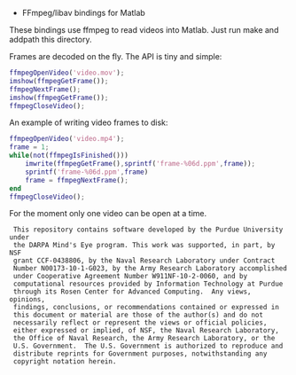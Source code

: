 * FFmpeg/libav bindings for Matlab

These bindings use ffmpeg to read videos into Matlab. Just run make
and addpath this directory.

Frames are decoded on the fly. The API is tiny and simple:

```matlab
ffmpegOpenVideo('video.mov');
imshow(ffmpegGetFrame());
ffmpegNextFrame();
imshow(ffmpegGetFrame());
ffmpegCloseVideo();
```

An example of writing video frames to disk:

```matlab
ffmpegOpenVideo('video.mp4');
frame = 1;
while(not(ffmpegIsFinished()))
    imwrite(ffmpegGetFrame(),sprintf('frame-%06d.ppm',frame));
    sprintf('frame-%06d.ppm',frame)
    frame = ffmpegNextFrame();
end
ffmpegCloseVideo();
```

For the moment only one video can be open at a time.


















     This repository contains software developed by the Purdue University under
     the DARPA Mind's Eye program. This work was supported, in part, by NSF
     grant CCF-0438806, by the Naval Research Laboratory under Contract
     Number N00173-10-1-G023, by the Army Research Laboratory accomplished
     under Cooperative Agreement Number W911NF-10-2-0060, and by
     computational resources provided by Information Technology at Purdue
     through its Rosen Center for Advanced Computing.  Any views, opinions,
     findings, conclusions, or recommendations contained or expressed in
     this document or material are those of the author(s) and do not
     necessarily reflect or represent the views or official policies,
     either expressed or implied, of NSF, the Naval Research Laboratory,
     the Office of Naval Research, the Army Research Laboratory, or the
     U.S. Government.  The U.S. Government is authorized to reproduce and
     distribute reprints for Government purposes, notwithstanding any
     copyright notation herein.
